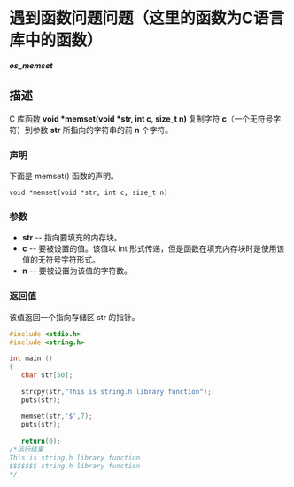 # 遇到函数问题问题（这里的函数为C语言库中的函数）

***os_memset***

## 描述

C 库函数 **void \*memset(void \*str, int c, size_t n)** 复制字符 **c**（一个无符号字符）到参数 **str** 所指向的字符串的前 **n** 个字符。

### 声明

下面是 memset() 函数的声明。

```
void *memset(void *str, int c, size_t n)
```

### 参数

- **str** -- 指向要填充的内存块。
- **c** -- 要被设置的值。该值以 int 形式传递，但是函数在填充内存块时是使用该值的无符号字符形式。
- **n** -- 要被设置为该值的字符数。

### 返回值

该值返回一个指向存储区 str 的指针。

```c
#include <stdio.h>
#include <string.h>
 
int main ()
{
   char str[50];
 
   strcpy(str,"This is string.h library function");
   puts(str);
 
   memset(str,'$',7);
   puts(str);
   
   return(0);
/*运行结果
This is string.h library function
$$$$$$$ string.h library function
*/
```

